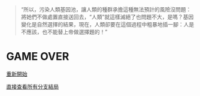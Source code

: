 > “所以，污染人類基因池，讓人類的種群承擔這種無法預計的風險沒問題：將她們不做處置直接送回去，“人類”就這樣滅絕了也問題不大，是嗎？基因變化是自然選擇的結果，現在，人類卻要在這個過程中粗暴地插一腳：人是不應該，也不能替上帝做選擇題的！”

# GAME OVER

[重新開始](index.md)

[直接查看所有分支結局](all.md)
